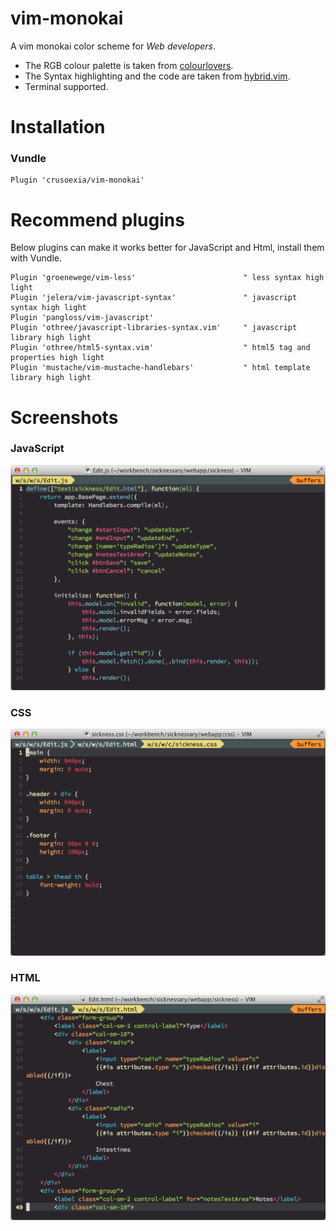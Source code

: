 vim-monokai
===========

A vim monokai color scheme for _Web developers_.

* The RGB colour palette is taken from [colourlovers](http://www.colourlovers.com/). 
* The Syntax highlighting and the code are taken from [hybrid.vim](https://github.com/w0ng/vim-hybrid).
* Terminal supported.

Installation
===========

### Vundle

    Plugin 'crusoexia/vim-monokai'

Recommend plugins
===========

Below plugins can make it works better for JavaScript and Html, install them with Vundle.

    Plugin 'groenewege/vim-less'                        " less syntax high light
    Plugin 'jelera/vim-javascript-syntax'               " javascript syntax high light
    Plugin 'pangloss/vim-javascript'
    Plugin 'othree/javascript-libraries-syntax.vim'     " javascript library high light
    Plugin 'othree/html5-syntax.vim'                    " html5 tag and properties high light
    Plugin 'mustache/vim-mustache-handlebars'           " html template library high light

Screenshots
===========

### JavaScript

![JavaScript](screenshots/javascript.png)

### CSS

![CSS](screenshots/css.png)

### HTML

![HTML](screenshots/html.png)

